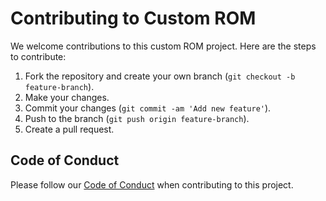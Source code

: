 # Contributing to Custom ROM

We welcome contributions to this custom ROM project. Here are the steps to contribute:

1. Fork the repository and create your own branch (`git checkout -b feature-branch`).
2. Make your changes.
3. Commit your changes (`git commit -am 'Add new feature'`).
4. Push to the branch (`git push origin feature-branch`).
5. Create a pull request.

## Code of Conduct
Please follow our [Code of Conduct](/CODE_OF_CONDUCT.md) when contributing to this project.
